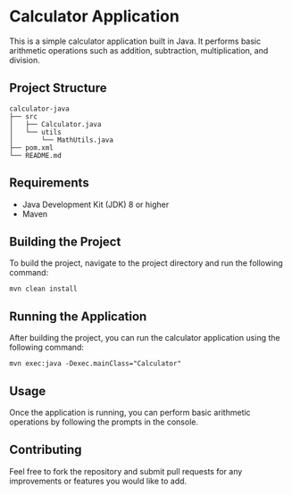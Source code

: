 # Calculator Application

This is a simple calculator application built in Java. It performs basic arithmetic operations such as addition, subtraction, multiplication, and division.

## Project Structure

```
calculator-java
├── src
│   ├── Calculator.java
│   └── utils
│       └── MathUtils.java
├── pom.xml
└── README.md
```

## Requirements

- Java Development Kit (JDK) 8 or higher
- Maven

## Building the Project

To build the project, navigate to the project directory and run the following command:

```
mvn clean install
```

## Running the Application

After building the project, you can run the calculator application using the following command:

```
mvn exec:java -Dexec.mainClass="Calculator"
```

## Usage

Once the application is running, you can perform basic arithmetic operations by following the prompts in the console.

## Contributing

Feel free to fork the repository and submit pull requests for any improvements or features you would like to add.